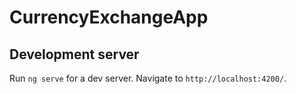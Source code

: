 # CurrencyExchangeApp

## Development server

Run `ng serve` for a dev server. Navigate to `http://localhost:4200/`.
